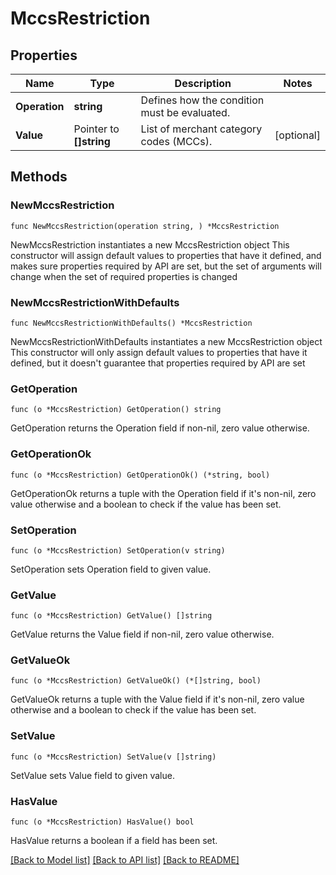 # MccsRestriction

## Properties

Name | Type | Description | Notes
------------ | ------------- | ------------- | -------------
**Operation** | **string** | Defines how the condition must be evaluated. | 
**Value** | Pointer to **[]string** | List of merchant category codes (MCCs). | [optional] 

## Methods

### NewMccsRestriction

`func NewMccsRestriction(operation string, ) *MccsRestriction`

NewMccsRestriction instantiates a new MccsRestriction object
This constructor will assign default values to properties that have it defined,
and makes sure properties required by API are set, but the set of arguments
will change when the set of required properties is changed

### NewMccsRestrictionWithDefaults

`func NewMccsRestrictionWithDefaults() *MccsRestriction`

NewMccsRestrictionWithDefaults instantiates a new MccsRestriction object
This constructor will only assign default values to properties that have it defined,
but it doesn't guarantee that properties required by API are set

### GetOperation

`func (o *MccsRestriction) GetOperation() string`

GetOperation returns the Operation field if non-nil, zero value otherwise.

### GetOperationOk

`func (o *MccsRestriction) GetOperationOk() (*string, bool)`

GetOperationOk returns a tuple with the Operation field if it's non-nil, zero value otherwise
and a boolean to check if the value has been set.

### SetOperation

`func (o *MccsRestriction) SetOperation(v string)`

SetOperation sets Operation field to given value.


### GetValue

`func (o *MccsRestriction) GetValue() []string`

GetValue returns the Value field if non-nil, zero value otherwise.

### GetValueOk

`func (o *MccsRestriction) GetValueOk() (*[]string, bool)`

GetValueOk returns a tuple with the Value field if it's non-nil, zero value otherwise
and a boolean to check if the value has been set.

### SetValue

`func (o *MccsRestriction) SetValue(v []string)`

SetValue sets Value field to given value.

### HasValue

`func (o *MccsRestriction) HasValue() bool`

HasValue returns a boolean if a field has been set.


[[Back to Model list]](../README.md#documentation-for-models) [[Back to API list]](../README.md#documentation-for-api-endpoints) [[Back to README]](../README.md)


